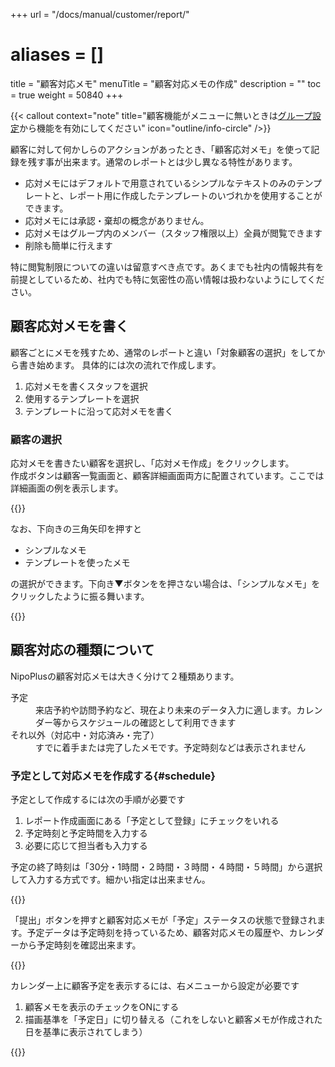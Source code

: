 +++
url = "/docs/manual/customer/report/"
# aliases = []
title = "顧客対応メモ"
menuTitle = "顧客対応メモの作成"
description = ""
toc = true
weight = 50840
+++

{{< callout context="note" title="顧客機能がメニューに無いときは[グループ設定](/docs/setup/setting-group/#optionalFunction)から機能を有効にしてください" icon="outline/info-circle" />}}

顧客に対して何かしらのアクションがあったとき、「顧客応対メモ」を使って記録を残す事が出来ます。通常のレポートとは少し異なる特性があります。

- 応対メモにはデフォルトで用意されているシンプルなテキストのみのテンプレートと、レポート用に作成したテンプレートのいづれかを使用することができます。
- 応対メモには承認・棄却の概念がありません。
- 応対メモはグループ内のメンバー（スタッフ権限以上）全員が閲覧できます
- 削除も簡単に行えます

特に閲覧制限についての違いは留意すべき点です。あくまでも社内の情報共有を前提としているため、社内でも特に気密性の高い情報は扱わないようにしてください。

## 顧客応対メモを書く

顧客ごとにメモを残すため、通常のレポートと違い「対象顧客の選択」をしてから書き始めます。
具体的には次の流れで作成します。

1. 応対メモを書くスタッフを選択
2. 使用するテンプレートを選択
3. テンプレートに沿って応対メモを書く

### 顧客の選択

応対メモを書きたい顧客を選択し、「応対メモ作成」をクリックします。  
作成ボタンは顧客一覧画面と、顧客詳細画面両方に配置されています。ここでは詳細画面の例を表示します。

{{<iTablet filename="img/makeCustomerLog" msg="顧客詳細画面下部にある「応対メモを書く」ボタンを押します" >}}

なお、下向きの三角矢印を押すと

- シンプルなメモ
- テンプレートを使ったメモ

の選択ができます。下向き▼ボタンをを押さない場合は、「シンプルなメモ」をクリックしたように振る舞います。

{{<iTablet filename="img/customerReportWrite" msg="顧客メモにもテンプレートが使えるよ" alice="ok" >}}

## 顧客対応の種類について

NipoPlusの顧客対応メモは大きく分けて２種類あります。

<dl class="basic">
<dt>予定</dt>
<dd>来店予約や訪問予約など、現在より未来のデータ入力に適します。カレンダー等からスケジュールの確認として利用できます</dd>
<dt>それ以外（対応中・対応済み・完了）</dt>
<dd>すでに着手または完了したメモです。予定時刻などは表示されません</dd>
</dl>

### 予定として対応メモを作成する{#schedule}

予定として作成するには次の手順が必要です

1. レポート作成画面にある「予定として登録」にチェックをいれる
2. 予定時刻と予定時間を入力する
3. 必要に応じて担当者も入力する

予定の終了時刻は「30分・1時間・２時間・３時間・４時間・５時間」から選択して入力する方式です。細かい指定は出来ません。

{{<iTablet filename="img/makeCustomerSchedule" msg="予定として登録をONにしよう" alice="ok" >}}

「提出」ボタンを押すと顧客対応メモが「予定」ステータスの状態で登録されます。予定データは予定時刻を持っているため、顧客対応メモの履歴や、カレンダーから予定時刻を確認出来ます。

{{<iTablet filename="img/customerTimeline" msg="顧客対応のタイムライン上に予定として表示されるよ" alice="here" >}}

カレンダー上に顧客予定を表示するには、右メニューから設定が必要です

1. 顧客メモを表示のチェックをONにする
2. 描画基準を「予定日」に切り替える（これをしないと顧客メモが作成された日を基準に表示されてしまう）

{{<iTablet filename="img/customerCalendar" msg="カレンダーと連携してスケジュール管理としても使えるよ" alice="ok" >}}
